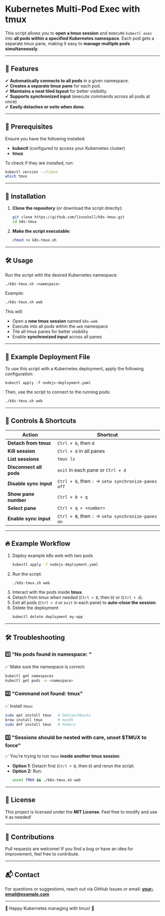 # Kubernetes Multi-Pod Exec with tmux

This script allows you to **open a tmux session** and execute `kubectl exec` into **all pods within a specified Kubernetes namespace**. Each pod gets a separate tmux pane, making it easy to **manage multiple pods simultaneously**.

---

## 🚀 Features

✔ **Automatically connects to all pods** in a given namespace.\
✔ **Creates a separate tmux pane** for each pod.\
✔ **Maintains a neat tiled layout** for better visibility.\
✔ **Supports synchronized input** (execute commands across all pods at once).\
✔ **Easily detaches or exits when done**.

---

## 📌 Prerequisites

Ensure you have the following installed:

- **kubectl** (configured to access your Kubernetes cluster)
- **tmux**

To check if they are installed, run:

```sh
kubectl version --client
which tmux
```

---

## 📜 Installation

1. **Clone the repository** (or download the script directly):

   ```sh
   git clone https://github.com/linushall/k8s-tmux.git
   cd k8s-tmux
   ```

2. **Make the script executable:**

   ```sh
   chmod +x k8s-tmux.sh
   ```

---

## 🛠 Usage

Run the script with the desired Kubernetes namespace:

```sh
./k8s-tmux.sh <namespace>
```

Example:

```sh
./k8s-tmux.sh web
```

This will:

- Open a **new tmux session** named `k8s-web`
- Execute into all pods within the `web` namespace
- Tile all tmux panes for better visibility
- Enable **synchronized input** across all panes

---

## 📌 Example Deployment File

To use this script with a Kubernetes deployment, apply the following configuration:

```
kubectl apply -f nodejs-deployment.yaml
```


Then, use the script to connect to the running pods:

```sh
./k8s-tmux.sh web
```

---

## 🔧 Controls & Shortcuts

| Action                  | Shortcut                                            |
|-------------------------|-----------------------------------------------------|
| **Detach from tmux**    | `Ctrl + b`, then `d`                                |
| **Kill session**        | `Ctrl + d` in all panes                             |
| **List sessions**       | `tmux ls`                                           |
| **Disconnect all pods** | `exit` in each pane or `Ctrl + d`                   |
| **Disable sync input**  | `Ctrl + b`, then `:` → `setw synchronize-panes off` |
| **Show pane number**    | `Ctrl + b + q`                                      |
| **Select pane**         | `Ctrl + q + <number>`                               |
| **Enable sync input**   | `Ctrl + B`, then `:` → `setw synchronize-panes on`  |

---

## 🔥 Example Workflow

1. Deploy example k8s web with two pods
   ```sh
   kubectl apply -f nodejs-deployment.yaml
   ```
2. Run the script:
   ```sh
   ./k8s-tmux.sh web
   ```
3. Interact with the pods inside **tmux**.
4. Detach from tmux when needed (`Ctrl + B`, then `D`) or (`Ctrl + d`).
5. Exit all pods (`Ctrl + d` or `exit` in each pane) to **auto-close the session**.
6. Delete the deployment
   ```sh
   kubectl delete deployment my-app
   ```

---

## 🛠 Troubleshooting

### 1️⃣ "No pods found in namespace: "

✅ Make sure the namespace is correct:

```sh
kubectl get namespaces
kubectl get pods -n <namespace>
```

### 2️⃣ "Command not found: tmux"

✅ Install `tmux`:

```sh
sudo apt install tmux   # Debian/Ubuntu
brew install tmux       # macOS
sudo dnf install tmux   # Fedora
```

### 3️⃣ "Sessions should be nested with care, unset \$TMUX to force"

✅ You're trying to run `tmux` **inside another tmux session**.

- **Option 1:** Detach first (`Ctrl + B`, then `D`) and rerun the script.
- **Option 2:** Run:
  ```sh
  unset TMUX && ./k8s-tmux.sh web
  ```

---

## 📜 License

This project is licensed under the **MIT License**. Feel free to modify and use it as needed!

---

## 🙌 Contributions

Pull requests are welcome! If you find a bug or have an idea for improvement, feel free to contribute.

---

## 📬 Contact

For questions or suggestions, reach out via GitHub Issues or email: [**your-email@example.com**](mailto\:your-email@example.com)

---

🚀 Happy Kubernetes managing with tmux! 🎉

